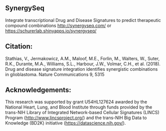 ## SynergySeq
Integrate transcriptional Drug and Disease Signatures to predict therapeutic compound combinations
http://synergyseq.com/  or https://schurerlab.shinyapps.io/synergyseq/ 


## Citation:
Stathias, V., Jermakowicz, A.M., Maloof, M.E., Forlin, M., Walters, W., Suter, R.K., Durante, M.A., Williams, S.L., Harbour, J.W., Volmar, C.H., et al. (2018). Drug and disease signature integration identifies synergistic combinations in glioblastoma. Nature Communications 9, 5315


## Acknowledgements:
This research was supported by grant U54HL127624 awarded by the National Heart, Lung, and Blood Institute through funds provided by the trans-NIH Library of Integrated Network-based Cellular Signatures (LINCS) Program (http://www.lincsproject.org/) and the trans-NIH Big Data to Knowledge (BD2K) initiative (https://datascience.nih.gov/).



